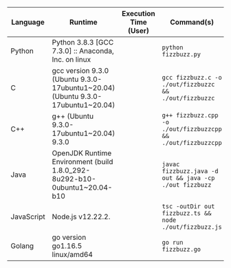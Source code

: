 | Language   | Runtime                                                                        | Execution Time (User) | Command(s)                                                   |
| ---------- | ------------------------------------------------------------------------------ | --------------------- | ------------------------------------------------------------ |
| Python     | Python 3.8.3 [GCC 7.3.0] :: Anaconda, Inc. on linux                                         |                       | `python fizzbuzz.py`                                         |
| C          | gcc version 9.3.0 (Ubuntu 9.3.0-17ubuntu1~20.04)(Ubuntu 9.3.0-17ubuntu1~20.04) |                       | `gcc fizzbuzz.c -o ./out/fizzbuzzc && ./out/fizzbuzzc`       |
| C++        | g++ (Ubuntu 9.3.0-17ubuntu1~20.04) 9.3.0                                       |                       | `g++ fizzbuzz.cpp -o ./out/fizzbuzzcpp && ./out/fizzbuzzcpp` |
| Java       | OpenJDK Runtime Environment (build 1.8.0_292-8u292-b10-0ubuntu1~20.04-b10      |                       | `javac fizzbuzz.java -d out && java -cp ./out fizzbuzz`      |
| JavaScript | Node.js v12.22.2.                                                              |                       | `tsc -outDir out fizzbuzz.ts && node ./out/fizzbuzz.js`      |
| Golang     | go version go1.16.5 linux/amd64                                                |                       | `go run fizzbuzz.go`                                         |